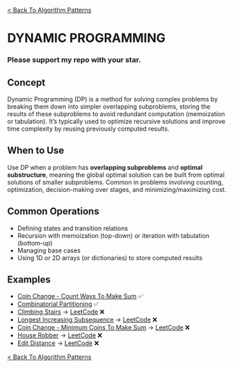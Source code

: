 [< Back To Algorithm Patterns](../../)

# DYNAMIC PROGRAMMING
### Please support my repo with your star.

## Concept
Dynamic Programming (DP) is a method for solving complex problems by breaking them down into simpler overlapping subproblems, storing the results of these subproblems to avoid redundant computation (memoization or tabulation). It’s typically used to optimize recursive solutions and improve time complexity by reusing previously computed results.

## When to Use
Use DP when a problem has **overlapping subproblems** and **optimal substructure**, meaning the global optimal solution can be built from optimal solutions of smaller subproblems. Common in problems involving counting, optimization, decision-making over stages, and minimizing/maximizing cost.

## Common Operations
- Defining states and transition relations
- Recursion with memoization (top-down) or iteration with tabulation (bottom-up)
- Managing base cases
- Using 1D or 2D arrays (or dictionaries) to store computed results

## Examples
- [Coin Change - Count Ways To Make Sum](coin_change_count_ways) ✅
- [Combinatorial Partitioning](combinatorial_partitioning) ✅
- [Climbing Stairs](climbing_stairs) → [LeetCode](https://leetcode.com/problems/climbing-stairs) ❌
- [Longest Increasing Subsequence](longest_increasing_subsequence) → [LeetCode](https://leetcode.com/problems/longest-increasing-subsequence) ❌
- [Coin Change - Minimum Coins To Make Sum](coin_change_min_coins) → [LeetCode](https://leetcode.com/problems/coin-change) ❌
- [House Robber](house_robber) → [LeetCode](https://leetcode.com/problems/house-robber) ❌
- [Edit Distance](edit_distance) → [LeetCode](https://leetcode.com/problems/edit-distance) ❌

[< Back To Algorithm Patterns](../../)
